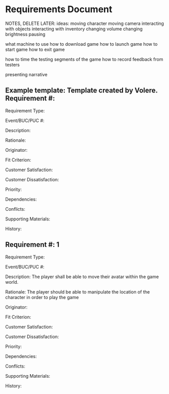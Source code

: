 Requirements Document
========
NOTES, DELETE LATER:
ideas:
moving character
moving camera
interacting with objects
interacting with inventory
changing volume
changing brightness
pausing

what machine to use
how to download game
how to launch game
how to start game
how to exit game

how to time the testing segments of the game
how to record feedback from testers

presenting narrative

Example template:
Template created by Volere.
Requirement #:
------------------

Requirement Type:

Event/BUC/PUC #:

Description: 

Rationale: 

Originator: 

Fit Criterion: 

Customer Satisfaction: 

Customer Dissatisfaction: 

Priority: 

Dependencies: 

Conflicts: 

Supporting Materials: 

History: 

Requirement #: 1
------------------

Requirement Type:

Event/BUC/PUC #:

Description: The player shall be able to move their avatar within the game world.

Rationale: The player should be able to manipulate the location of the character in order to play the game

Originator: 

Fit Criterion: 

Customer Satisfaction: 

Customer Dissatisfaction: 

Priority: 

Dependencies: 

Conflicts: 

Supporting Materials: 

History: 
